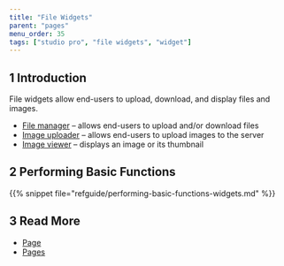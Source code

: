 ```yaml
---
title: "File Widgets"
parent: "pages"
menu_order: 35
tags: ["studio pro", "file widgets", "widget"]
---
```


## 1 Introduction

File widgets allow end-users to upload, download, and display files and images. 

*   [File manager](file-manager) – allows end-users to upload and/or download files
*   [Image uploader](image-uploader) – allows end-users to upload images to the server
*   [Image viewer](image-viewer) – displays an image or its thumbnail

## 2 Performing Basic Functions

{{% snippet file="refguide/performing-basic-functions-widgets.md" %}}

## 3 Read More

* [Page](page)
* [Pages](pages)